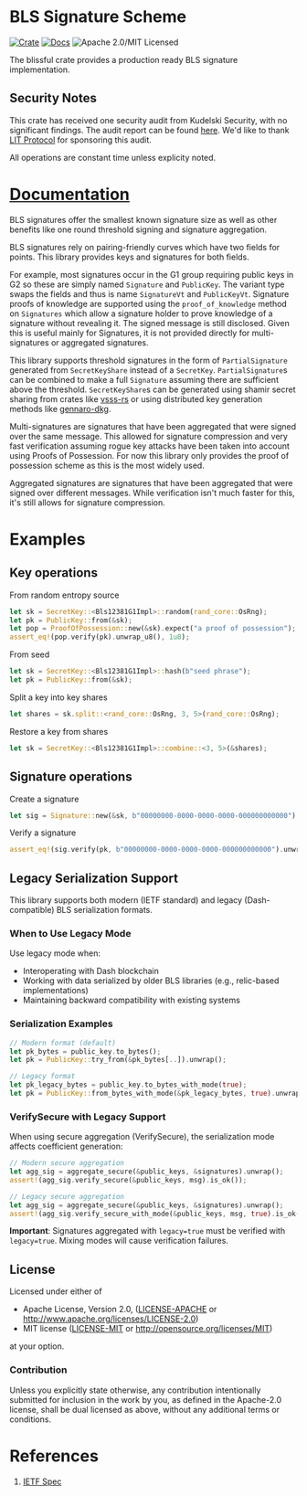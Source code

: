 # BLS Signature Scheme

[![Crate][crate-image]][crate-link]
[![Docs][docs-image]][docs-link]
![Apache 2.0/MIT Licensed][license-image]

The blissful crate provides a production ready BLS signature implementation.

## Security Notes

This crate has received one security audit from Kudelski Security, with no significant findings. The audit report can be found [here](./audit/2024-15-02_LitProtoco_Crypto_Libraries_v1.1.pdf).
We'd like to thank [LIT Protocol](https://www.litprotocol.com/) for sponsoring this audit.

All operations are constant time unless explicity noted.

# [Documentation](https://docs.rs/blsful)
BLS signatures offer the smallest known signature size as well as other benefits like one round threshold signing and signature aggregation.

BLS signatures rely on pairing-friendly curves which have two fields for points. This library provides keys and signatures for both fields.

For example, most signatures occur in the G1 group requiring public keys in G2 so these are simply named `Signature` and `PublicKey`.
The variant type swaps the fields and thus is name `SignatureVt` and `PublicKeyVt`. Signature proofs of knowledge are supported using
the `proof_of_knowledge` method on `Signatures` which allow a signature holder to prove knowledge of a signature without revealing it.
The signed message is still disclosed. Given this is useful mainly for Signatures, it is not provided directly for multi-signatures or 
aggregated signatures.

This library supports threshold signatures in the form of `PartialSignature` generated from `SecretKeyShare` instead of a `SecretKey`.
`PartialSignature`s can be combined to make a full `Signature` assuming there are sufficient above the threshold. `SecretKeyShare`s can
be generated using shamir secret sharing from crates like [vsss-rs](https://docs.rs/vsss-rs) or using distributed key generation methods like
[gennaro-dkg](https://docs.rs/gennaro-dkg).

Multi-signatures are signatures that have been aggregated that were signed over the same message. This allowed for signature compression and very fast
verification assuming rogue key attacks have been taken into account using Proofs of Possession. For now this library only provides the proof of possession scheme
as this is the most widely used.

Aggregated signatures are signatures that have been aggregated that were signed over different messages. While verification isn't much faster for this,
it's still allows for signature compression.

# Examples

## Key operations

From random entropy source

```rust
let sk = SecretKey::<Bls12381G1Impl>::random(rand_core::OsRng);
let pk = PublicKey::from(&sk);
let pop = ProofOfPossession::new(&sk).expect("a proof of possession");
assert_eq!(pop.verify(pk).unwrap_u8(), 1u8);
```

From seed

```rust
let sk = SecretKey::<Bls12381G1Impl>::hash(b"seed phrase");
let pk = PublicKey::from(&sk);
```

Split a key into key shares

```rust
let shares = sk.split::<rand_core::OsRng, 3, 5>(rand_core::OsRng);
```

Restore a key from shares

```rust
let sk = SecretKey::<Bls12381G1Impl>::combine::<3, 5>(&shares);
```

## Signature operations

Create a signature
```rust
let sig = Signature::new(&sk, b"00000000-0000-0000-0000-000000000000").expect("a valid signature");
```

Verify a signature
```rust
assert_eq!(sig.verify(pk, b"00000000-0000-0000-0000-000000000000").unwrap_u8(), 1u8);
```

## Legacy Serialization Support

This library supports both modern (IETF standard) and legacy (Dash-compatible) BLS serialization formats.

### When to Use Legacy Mode

Use legacy mode when:
- Interoperating with Dash blockchain
- Working with data serialized by older BLS libraries (e.g., relic-based implementations)
- Maintaining backward compatibility with existing systems

### Serialization Examples

```rust
// Modern format (default)
let pk_bytes = public_key.to_bytes();
let pk = PublicKey::try_from(&pk_bytes[..]).unwrap();

// Legacy format
let pk_legacy_bytes = public_key.to_bytes_with_mode(true);
let pk = PublicKey::from_bytes_with_mode(&pk_legacy_bytes, true).unwrap();
```

### VerifySecure with Legacy Support

When using secure aggregation (VerifySecure), the serialization mode affects coefficient generation:

```rust
// Modern secure aggregation
let agg_sig = aggregate_secure(&public_keys, &signatures).unwrap();
assert!(agg_sig.verify_secure(&public_keys, msg).is_ok());

// Legacy secure aggregation
let agg_sig = aggregate_secure(&public_keys, &signatures).unwrap();
assert!(agg_sig.verify_secure_with_mode(&public_keys, msg, true).is_ok());
```

**Important**: Signatures aggregated with `legacy=true` must be verified with `legacy=true`. Mixing modes will cause verification failures.

## License

Licensed under either of

 * Apache License, Version 2.0, ([LICENSE-APACHE](LICENSE-APACHE) or http://www.apache.org/licenses/LICENSE-2.0)
 * MIT license ([LICENSE-MIT](LICENSE-MIT) or http://opensource.org/licenses/MIT)

at your option.

### Contribution

Unless you explicitly state otherwise, any contribution intentionally
submitted for inclusion in the work by you, as defined in the Apache-2.0
license, shall be dual licensed as above, without any additional terms or
conditions.

# References

1. [IETF Spec](https://datatracker.ietf.org/doc/draft-irtf-cfrg-bls-signature/)

[//]: # (badges)

[crate-image]: https://img.shields.io/crates/v/blsful.svg
[crate-link]: https://crates.io/crates/blsful
[docs-image]: https://docs.rs/blsful/badge.svg
[docs-link]: https://docs.rs/blsful/
[license-image]: https://img.shields.io/badge/license-Apache2.0/MIT-blue.svg
